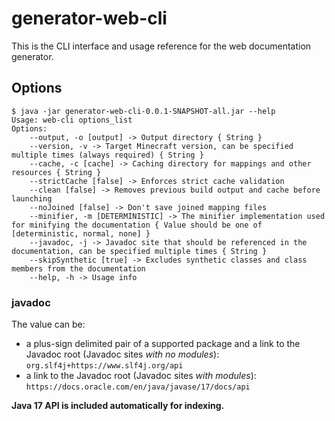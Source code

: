 # generator-web-cli

This is the CLI interface and usage reference for the web documentation generator.

## Options

```
$ java -jar generator-web-cli-0.0.1-SNAPSHOT-all.jar --help
Usage: web-cli options_list
Options: 
    --output, -o [output] -> Output directory { String }
    --version, -v -> Target Minecraft version, can be specified multiple times (always required) { String }
    --cache, -c [cache] -> Caching directory for mappings and other resources { String }
    --strictCache [false] -> Enforces strict cache validation 
    --clean [false] -> Removes previous build output and cache before launching 
    --noJoined [false] -> Don't save joined mapping files 
    --minifier, -m [DETERMINISTIC] -> The minifier implementation used for minifying the documentation { Value should be one of [deterministic, normal, none] }
    --javadoc, -j -> Javadoc site that should be referenced in the documentation, can be specified multiple times { String }
    --skipSynthetic [true] -> Excludes synthetic classes and class members from the documentation 
    --help, -h -> Usage info
```

### javadoc

The value can be:
* a plus-sign delimited pair of a supported package and a link to the Javadoc root (Javadoc sites _with no modules_): `org.slf4j+https://www.slf4j.org/api`
* a link to the Javadoc root (Javadoc sites _with modules_): `https://docs.oracle.com/en/java/javase/17/docs/api`

**Java 17 API is included automatically for indexing.**
